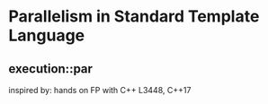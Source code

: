 # Parallelism in Standard Template Language

## execution::par

inspired by: hands on FP with C++ L3448, C++17

